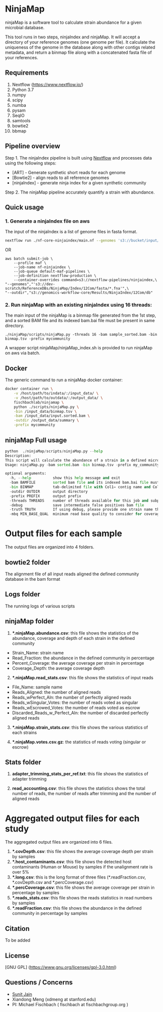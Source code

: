 # NinjaMap

ninjaMap is a software tool to calculate strain abundance for a given microbial database.

This tool runs in two steps, ninjaIndex and ninjaMap. It will accept a directory of your reference genomes (one genome per file). It calculate the uniqueness of the genome in the database along with other contigs related metadata, and return a binmap file along with a concatenated fasta file of your references.

## Requirements

1. Nextflow (https://www.nextflow.io/)
2. Python 3.7
3. numpy
4. scipy
5. numba
6. pysam
7. SeqIO
9. samtools
10. bowtie2
11. bbmap


## Pipeline overview

Step 1. The ninjaIndex pipeline is built using [Nextflow](https://www.nextflow.io/)
and processes data using the following steps:

* [ART] - Generate synthetic short reads for each genome
* [Bowtie2] - align reads to all reference genomes
* [ninjaIndex] - generate ninja index for a given synthetic community

Step 2. The ninjaMap pipeline accurately quantify a strain with abundance.


## Quick usage

### 1. Generate a ninjaIndex file on aws

The input of the ninjaIndex is a list of genome files in fasta format.

```bash
nextflow run ./nf-core-ninjaindex/main.nf --genomes 's3://bucket/input/*.fna' --outdir 's3://bucket/output/' -profile aws
```
OR

```{bash}
aws batch submit-job \
    --profile maf \
    --job-name nf-ninjaindex \
    --job-queue default-maf-pipelines \
    --job-definition nextflow-production \
    --container-overrides command=s3://nextflow-pipelines/ninjaindex,\
"--genomes","'s3://dev-scratch/ReferenceDBs/NinjaMap/Index/12Com/fasta/*.fna'",\
"--outdir","s3://genomics-workflow-core/Results/NinjaIndex/12Com/db"
```

### 2. Run ninjaMap with an existing ninjaIndex using 16 threads:

The main input of the ninjaMap is a binmap file generated from the 1st step, and a sorted BAM file and its indexed bam.bai file must be present in same directory.

```pyhton
./ninjaMap/scripts/ninjaMap.py -threads 16 -bam sample_sorted.bam -bin binmap.tsv -prefix mycommunity
```
A wrapper script ninjaMap/ninjaMap_index.sh is provided to run ninjaMap on aws via batch.

## Docker
The generic command to run a ninjaMap docker container:

```bash
docker container run \
    -v /host/path/to/indata/:/input_data/ \
    -v /host/path/to/outdata/:/output_data/ \
    fischbachlab/ninjamap \
    python ./scripts/ninjaMap.py \
    -bin /input_data/binmap.tsv \
    -bam /input_data/input.sorted.bam \
    -outdir /output_data/summary \
    -prefix mycommunity
```

## ninjaMap Full usage

```python
python  ./ninjaMap/scripts/ninjaMap.py --help
Description:
This script will calculate the abundance of a strain in a defined microbial community.
Usage: ninjaMap.py -bam sorted.bam -bin binmap.tsv -prefix my_community

optional arguments:
  -h, --help          show this help message and exit
  -bam BAMFILE        sorted bam file and its indexed bam.bai file must be present in same directory.
  -bin BINMAP         tab-delimited file with Col1= contig name and Col2=Bin/Strain name
  -outdir OUTDIR      output directory
  -prefix PREFIX      output prefix
  -threads THREADS    number of threads available for this job and subprocesses
  -debug              save intermediate false positives bam file
  -truth TRUTH        If using debug, please provide one strain name that you would like to track.
  -mbq MIN_BASE_QUAL  minimum read base quality to consider for coverage calculations.
```
Output files for each sample
====================

The output files are organized into 4 folders.

## bowtie2 folder

The alignment file of all input reads aligned the defined community database in the bam format

## Logs folder

The running logs of various scripts

## ninjaMap folder

1. **\*.ninjaMap.abundance.csv**: this file shows the statistics of the abundance, coverage and depth of each strain in the defined community

+ Strain_Name: strain name<br>
+ Read_Fraction: the abundance in the defined community in percentage<br>
+ Percent_Coverage: the average coverage per strain in percentage<br>
+ Coverage_Depth: the average coverage depth<br>

2. **\*.ninjaMap.read_stats.csv**: this file shows the statistics of input reads

+ File_Name: sample name <br>
+ Reads_Aligned: the number of aligned reads<br>
+ Reads_wPerfect_Aln: the number of perfectly aligned reads<br>
+ Reads_wSingular_Votes: the number of reads voted as singular<br>
+ Reads_wEscrowed_Votes: the number of reads voted as escrow<br>
+ Discarded_Reads_w_Perfect_Aln: the number of discarded perfectly aligned reads

3. **\*.ninjaMap.strain_stats.csv**: this file shows the various statistics of each strains

4. **\*.ninjaMap.votes.csv.gz**: the statistics of reads voting (singular or escrow)

## Stats folder
1. **adapter_trimming_stats_per_ref.txt**: this file shows the statistics of adapter trimming

2. **read_accounting.csv**: this file shows the statistics shows the total number of reads, the number of reads after trimming and the number of aligned reads


Aggregated output files for each study
====================

The aggregated output files are organized into 6 files.

1. **\*.covDepth.csv**: this file shows the average coverage depth per strain by samples
2. **\*.host_contaminants.csv**: this file shows the detected host contaminants (Human or Mouse) by samples if the unalignment rate is over 5%
3. **\*.long.csv**: this is the long format of three files (\*.readFraction.csv, \*.covDepth.csv and \*.percCoverage.csv)
4. **\*.percCoverage.csv**: this file shows the average coverage per strain in percentage by samples
5. **\*.reads_stats.csv**: this file shows the reads statistics in read numbers by samples
6. **\*.readFraction.csv**: this file shows the abundance in the defined community in percentage by samples


## Citation

To be added

## License

[GNU GPL] (https://www.gnu.org/licenses/gpl-3.0.html)

## Questions / Concerns

- [Sunit Jain](https://www.sunitjain.com/)
- Xiandong Meng (xdmeng at stanford.edu)
- PI: Michael Fischbach ( fischbach at fischbachgroup.org )
